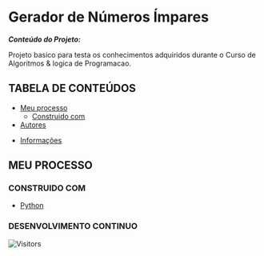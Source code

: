 <!-- TITLE -->
# Gerador de Números Ímpares

***Conteúdo do Projeto:***

Projeto basico para testa os conhecimentos adquiridos durante o Curso de Algoritmos & logica de Programacao.

<!-- TABLE OF CONTENTS -->
## TABELA DE CONTEÚDOS

<!-- * [Vista por cima](#vista-por-cima) -->
  <!-- * [Foto da tela](#foto-da-tela) -->
  <!-- * [Links](#links) -->
* [Meu processo](#meu-processo)
  * [Construido com](#construido-com)
  <!-- * [O que aprendi](#o-que-aprendi) -->
  <!-- * [Desenvolvimento continuo](#desenvolvimento-continuo) -->
  <!-- * [Recursos úteis](#recursos-úteis) -->
* [Autores](#autores)
<!-- * [Agradecimentos](#agradecimentos) -->
* [Informações](#informações)

<!-- OVERVIEW -->
<!-- ## VISTA POR CIMA -->

<!-- SCREENSHOT -->
<!-- ### FOTO DA TELA -->

<!-- LINKS -->
<!-- ### LINKS -->

<!-- MY PROCESS -->
## MEU PROCESSO

<!-- BUILT WITH -->
### CONSTRUIDO COM

* [Python](https://www.python.org/)

<!-- WHAT I LEARNED -->
<!-- ### O QUE APRENDI -->

<!-- CONTINUED DEVELOPMENT -->
### DESENVOLVIMENTO CONTINUO

![Visitors](https://api.visitorbadge.io/api/visitors?path=Devsgeeknerd%2Fpro-imp&label=VISITANTES&labelColor=%23f9e64f&countColor=%23008000&style=plastic "Total de Visitas")
